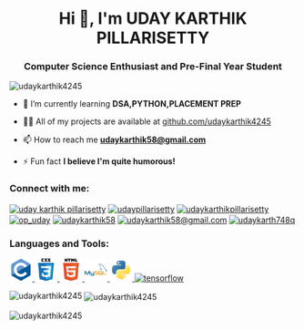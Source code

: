 <h1 align="center">Hi 👋, I'm UDAY KARTHIK PILLARISETTY</h1>
<h3 align="center">Computer Science Enthusiast and Pre-Final Year Student</h3>

<p align="left"> <img src="https://komarev.com/ghpvc/?username=udaykarthik4245&label=Profile%20views&color=0e75b6&style=flat" alt="udaykarthik4245" /> </p>

- 🌱 I’m currently learning **DSA,PYTHON,PLACEMENT PREP**

- 👨‍💻 All of my projects are available at [github.com/udaykarthik4245](github.com/udaykarthik4245)

- 📫 How to reach me **udaykarthik58@gmail.com**

- ⚡ Fun fact **I believe I'm quite humorous!**

<h3 align="left">Connect with me:</h3>
<p align="left">
<a href="https://linkedin.com/in/uday karthik pillarisetty" target="blank"><img align="center" src="https://raw.githubusercontent.com/rahuldkjain/github-profile-readme-generator/master/src/images/icons/Social/linked-in-alt.svg" alt="uday karthik pillarisetty" height="30" width="40" /></a>
<a href="https://kaggle.com/udaypillarisetty" target="blank"><img align="center" src="https://raw.githubusercontent.com/rahuldkjain/github-profile-readme-generator/master/src/images/icons/Social/kaggle.svg" alt="udaypillarisetty" height="30" width="40" /></a>
<a href="https://instagram.com/udaykarthikpillarisetty" target="blank"><img align="center" src="https://raw.githubusercontent.com/rahuldkjain/github-profile-readme-generator/master/src/images/icons/Social/instagram.svg" alt="udaykarthikpillarisetty" height="30" width="40" /></a>
<a href="https://www.codechef.com/users/op_uday" target="blank"><img align="center" src="https://cdn.jsdelivr.net/npm/simple-icons@3.1.0/icons/codechef.svg" alt="op_uday" height="30" width="40" /></a>
<a href="https://www.leetcode.com/udaykarthik58" target="blank"><img align="center" src="https://raw.githubusercontent.com/rahuldkjain/github-profile-readme-generator/master/src/images/icons/Social/leet-code.svg" alt="udaykarthik58" height="30" width="40" /></a>
<a href="https://www.hackerearth.com/udaykarthik58@gmail.com" target="blank"><img align="center" src="https://raw.githubusercontent.com/rahuldkjain/github-profile-readme-generator/master/src/images/icons/Social/hackerearth.svg" alt="udaykarthik58@gmail.com" height="30" width="40" /></a>
<a href="https://auth.geeksforgeeks.org/user/udaykarth748q" target="blank"><img align="center" src="https://raw.githubusercontent.com/rahuldkjain/github-profile-readme-generator/master/src/images/icons/Social/geeks-for-geeks.svg" alt="udaykarth748q" height="30" width="40" /></a>
</p>

<h3 align="left">Languages and Tools:</h3>
<p align="left"> <a href="https://www.cprogramming.com/" target="_blank" rel="noreferrer"> <img src="https://raw.githubusercontent.com/devicons/devicon/master/icons/c/c-original.svg" alt="c" width="40" height="40"/> </a> <a href="https://www.w3schools.com/css/" target="_blank" rel="noreferrer"> <img src="https://raw.githubusercontent.com/devicons/devicon/master/icons/css3/css3-original-wordmark.svg" alt="css3" width="40" height="40"/> </a> <a href="https://www.w3.org/html/" target="_blank" rel="noreferrer"> <img src="https://raw.githubusercontent.com/devicons/devicon/master/icons/html5/html5-original-wordmark.svg" alt="html5" width="40" height="40"/> </a> <a href="https://www.mysql.com/" target="_blank" rel="noreferrer"> <img src="https://raw.githubusercontent.com/devicons/devicon/master/icons/mysql/mysql-original-wordmark.svg" alt="mysql" width="40" height="40"/> </a> <a href="https://www.python.org" target="_blank" rel="noreferrer"> <img src="https://raw.githubusercontent.com/devicons/devicon/master/icons/python/python-original.svg" alt="python" width="40" height="40"/> </a> <a href="https://www.tensorflow.org" target="_blank" rel="noreferrer"> <img src="https://www.vectorlogo.zone/logos/tensorflow/tensorflow-icon.svg" alt="tensorflow" width="40" height="40"/> </a> </p>

<p><img align="left" src="https://github-readme-stats.vercel.app/api/top-langs?username=udaykarthik4245&show_icons=true&locale=en&layout=compact" alt="udaykarthik4245" /></p>

<p>&nbsp;<img align="center" src="https://github-readme-stats.vercel.app/api?username=udaykarthik4245&show_icons=true&locale=en" alt="udaykarthik4245" /></p>

<p><img align="center" src="https://github-readme-streak-stats.herokuapp.com/?user=udaykarthik4245&" alt="udaykarthik4245" /></p>
